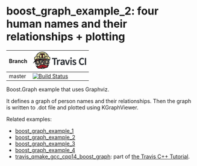 # boost_graph_example_2: four human names and their relationships + plotting

Branch|[![Travis CI logo](TravisCI.png)](https://travis-ci.org)
---|---
master|[![Build Status](https://travis-ci.org/richelbilderbeek/boost_graph_example_2.svg?branch=master)](https://travis-ci.org/richelbilderbeek/boost_graph_example_2)

Boost.Graph example that uses Graphviz.

It defines a graph of person names and their relationships. 
Then the graph is written to .dot file and plotted using KGraphViewer.

Related examples:

 * [boost_graph_example_1](https://github.com/richelbilderbeek/boost_graph_example_1)
 * [boost_graph_example_2](https://github.com/richelbilderbeek/boost_graph_example_2)
 * [boost_graph_example_3](https://github.com/richelbilderbeek/boost_graph_example_3)
 * [boost_graph_example_4](https://github.com/richelbilderbeek/boost_graph_example_4)
 * [travis_qmake_gcc_cpp14_boost_graph](https://github.com/richelbilderbeek/travis_qmake_gcc_cpp14_boost_graph): part of [the Travis C++ Tutorial](https://github.com/richelbilderbeek/travis_cpp_tutorial).

